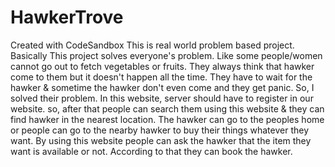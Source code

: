 # HawkerTrove
Created with CodeSandbox
This is real world problem based project. Basically This project solves everyone's problem. Like some people/women cannot go out to fetch vegetables or fruits. They always think that hawker come to them but it doesn't happen all the time. They have to wait for the hawker & sometime the hawker don't even come and they get panic. So, I solved their problem. 
In this website, server should have to register in our website. so, after that people can search them using this website & they can find hawker in the nearest location. The hawker can go to the peoples home or people can go to the nearby hawker to buy their things whatever they want. By using this website people can ask the hawker that the item they want is available or not. According to that they can book the hawker. 



